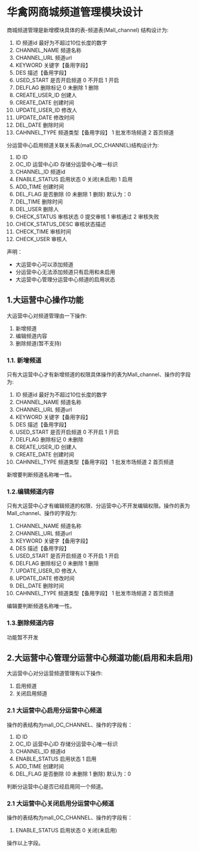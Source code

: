 # 华禽网商城频道管理模块设计


商城频道管理是新增模块具体的表-频道表(Mall_channel) 结构设计为:

1. ID	频道id 最好为不超过10位长度的数字 
2. CHANNEL_NAME	频道名称 
3. CHANNEL_URL	频道url
4. KEYWORD	关键字【备用字段】
5. DES	描述【备用字段】
6. USED_START	是否开启频道 0 不开启  1 开启
7. DELFLAG	删除标记 0 未删除 1 删除
8. CREATE_USER_ID	创建人
9. CREATE_DATE	创建时间
10. UPDATE_USER_ID	修改人
11. UPDATE_DATE	修改时间
12. DEL_DATE	删除时间 
13. CAHNNEL_TYPE	频道类型【备用字段】 1 批发市场频道 2 首页频道

分运营中心启用频道关联关系表(mall_OC_CHANNEL)结构设计为:

1.	ID	ID
2.	OC_ID	运营中心ID  存储分运营中心唯一标识
3.	CHANNEL_ID	频道id
4.	ENABLE_STATUS	启用状态 0 关闭(未启用)  1 启用
5.	ADD_TIME	创建时间
6.	DEL_FLAG	是否删除 (0 未删除 1 删除) 默认为：0
7.	DEL_TIME	删除时间
8.	DEL_USER	删除人
9.	CHECK_STATUS	审核状态 0 提交审核 1 审核通过  2 审核失败
10.	CHECK_STATUS_DESC	审核状态描述
11.	CHECK_TIME	审核时间
12.	CHECK_USER	审核人

声明：
- 大运营中心可以添加频道
- 分运营中心无法添加频道只有启用和未启用
- 大运营中心管理分运营中心频道的启用状态

## 1.大运营中心操作功能
大运营中心对频道管理由一下操作:

1. 新增频道
2. 编辑频道内容
3. 删除频道(暂不支持)

### 1.1. 新增频道
只有大运营中心才有新增频道的权限具体操作的表为Mall_channel、操作的字段为:

1. ID	频道id 最好为不超过10位长度的数字 
2. CHANNEL_NAME	频道名称 
3. CHANNEL_URL	频道url
4. KEYWORD	关键字【备用字段】
5. DES	描述【备用字段】
6. USED_START	是否开启频道 0 不开启  1 开启
7. DELFLAG	删除标记 0 未删除  
8. CREATE_USER_ID	创建人
9. CREATE_DATE	创建时间
10. CAHNNEL_TYPE	频道类型【备用字段】 1 批发市场频道 2 首页频道

新增要判断频道名称唯一性。

### 1.2.编辑频道内容
只有大运营中心才有编辑频道的权限、分运营中心不开发编辑权限。操作的表为Mall_channel、操作的字段为:
1. CHANNEL_NAME	频道名称 
2. CHANNEL_URL	频道url
3. KEYWORD	关键字【备用字段】
4. DES	描述【备用字段】
5. USED_START	是否开启频道 0 不开启  1 开启
6. DELFLAG	删除标记 0 未删除 1 删除
7. UPDATE_USER_ID	修改人
8. UPDATE_DATE	修改时间
9. DEL_DATE	删除时间 
10. CAHNNEL_TYPE	频道类型【备用字段】 1 批发市场频道 2 首页频道

编辑要判断频道名称唯一性。

### 1.3.删除频道内容
功能暂不开发

## 2.大运营中心管理分运营中心频道功能(启用和未启用)
大运营中心对分运营频道管理有以下操作:

1. 启用频道
2. 关闭启用频道

### 2.1 大运营中心启用分运营中心频道
操作的表结构为mall_OC_CHANNEL、操作的字段有：

1.	ID	ID
2.	OC_ID	运营中心ID  存储分运营中心唯一标识
3.	CHANNEL_ID	频道id
4.	ENABLE_STATUS	启用状态 1 启用
5.	ADD_TIME	创建时间
6.	DEL_FLAG	是否删除 (0 未删除 1 删除) 默认为：0 

判断分运营中心是否已经启用同一个频道。

### 2.1 大运营中心关闭启用分运营中心频道
操作的表结构为mall_OC_CHANNEL、操作的字段有：

1.	ENABLE_STATUS	启用状态 0 关闭(未启用)

操作以上字段。

